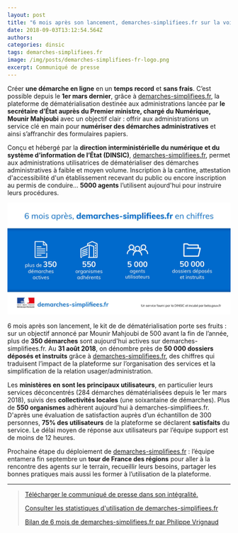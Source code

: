 ```yaml
---
layout: post
title: "6 mois après son lancement, demarches-simplifiees.fr sur la voie de la réussite"
date: 2018-09-03T13:12:54.564Z
authors:
categories: dinsic
tags: demarches-simplifiees.fr
image: /img/posts/demarches-simplifiees-fr-logo.png
excerpt: Communiqué de presse
---
```

Créer **une démarche en ligne** en un **temps record** et **sans frais**. C’est possible depuis le **1er mars dernier**, grâce à [demarches-simplifiees.fr](https://www.demarches-simplifiees.fr/), la plateforme de dématérialisation destinée aux administrations lancée par **le secrétaire d’État auprès du Premier ministre, chargé du Numérique, Mounir Mahjoubi** avec un objectif clair : offrir aux administrations un service clé en main pour **numériser des démarches administratives** et ainsi s’affranchir des formulaires papiers.

Conçu et hébergé par la **direction interministérielle du numérique et du système d’information de l’État (DINSIC)**, [demarches-simplifiees.fr](https://www.demarches-simplifiees.fr/), permet aux administrations utilisatrices de dématérialiser des démarches administratives à faible et moyen volume. Inscription à la cantine, attestation d'accessibilité d'un établissement recevant du public ou encore inscription au permis de conduire… **5000 agents** l’utilisent aujourd'hui pour instruire leurs procédures.

![6 mois après son lancement, demarches-simplifiees.fr sur la voie de la réussite](/img/posts/20180903-6-mois-demarches-simplifiees-fr.jpg)

6 mois après son lancement, le kit de de dématérialisation porte ses fruits : sur un objectif annoncé par Mounir Mahjoubi de 500 avant la fin de l’année, plus de **350 démarches** sont aujourd'hui actives sur demarches-simplifiees.fr. Au **31 août 2018**, on dénombre près de **50 000 dossiers déposés et instruits** grâce à [demarches-simplifiees.fr](https://www.demarches-simplifiees.fr/), des chiffres qui traduisent l’impact de la plateforme sur l’organisation des services et la simplification de la relation usager/administration.

Les **ministères en sont les principaux utilisateurs**, en particulier leurs services déconcentrés (284 démarches dématérialisées depuis le 1er mars 2018), suivis des **collectivités locales** (une soixantaine de démarches). Plus de **550 organismes** adhèrent aujourd'hui à demarches-simplifiees.fr. D'après une évaluation de satisfaction auprès d’un échantillon de 300 personnes, **75% des utilisateurs** de la plateforme se déclarent **satisfaits** du service. Le délai moyen de réponse aux utilisateurs par l’équipe support est de moins de 12 heures.

Prochaine étape du déploiement de [demarches-simplifiees.fr](https://www.demarches-simplifiees.fr/) : l’équipe entamera fin septembre un **tour de France des régions** pour aller à la rencontre des agents sur le terrain, recueillir leurs besoins, partager les bonnes pratiques mais aussi les former à l’utilisation de la plateforme.

- - -

> [Télécharger le communiqué de presse dans son intégralité.](https://doc.demarches-simplifiees.fr/communiques-de-presse)
>
> [Consulter les statistiques d'utilisation de demarches-simplifiees.fr](https://www.demarches-simplifiees.fr/stats)
>
> [Bilan de 6 mois de demarches-simplifiees.fr par Philippe Vrignaud](https://www.linkedin.com/pulse/bilan-de-6-mois-demarches-simplifieesfr-philippe-vrignaud/)
